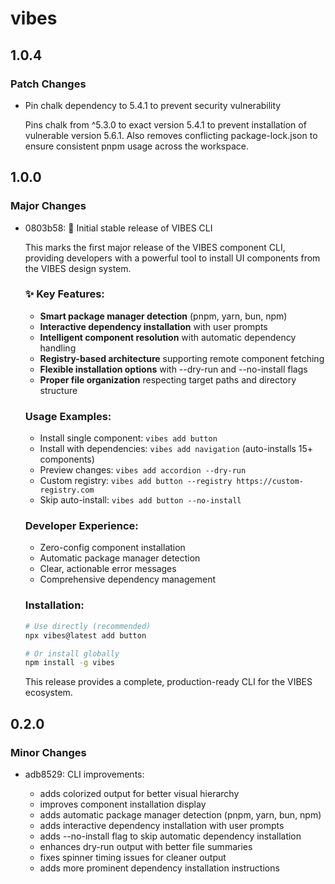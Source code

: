# vibes

## 1.0.4

### Patch Changes

- Pin chalk dependency to 5.4.1 to prevent security vulnerability

  Pins chalk from ^5.3.0 to exact version 5.4.1 to prevent installation of vulnerable version 5.6.1. Also removes conflicting package-lock.json to ensure consistent pnpm usage across the workspace.

## 1.0.0

### Major Changes

- 0803b58: 🎉 Initial stable release of VIBES CLI

  This marks the first major release of the VIBES component CLI, providing developers with a powerful tool to install UI components from the VIBES design system.

  ### ✨ Key Features:

  - **Smart package manager detection** (pnpm, yarn, bun, npm)
  - **Interactive dependency installation** with user prompts
  - **Intelligent component resolution** with automatic dependency handling
  - **Registry-based architecture** supporting remote component fetching
  - **Flexible installation options** with --dry-run and --no-install flags
  - **Proper file organization** respecting target paths and directory structure

  ### Usage Examples:

  - Install single component: `vibes add button`
  - Install with dependencies: `vibes add navigation` (auto-installs 15+ components)
  - Preview changes: `vibes add accordion --dry-run`
  - Custom registry: `vibes add button --registry https://custom-registry.com`
  - Skip auto-install: `vibes add button --no-install`

  ### Developer Experience:

  - Zero-config component installation
  - Automatic package manager detection
  - Clear, actionable error messages
  - Comprehensive dependency management

  ### Installation:

  ```bash
  # Use directly (recommended)
  npx vibes@latest add button

  # Or install globally
  npm install -g vibes
  ```

  This release provides a complete, production-ready CLI for the VIBES ecosystem.

## 0.2.0

### Minor Changes

- adb8529: CLI improvements:

  - adds colorized output for better visual hierarchy
  - improves component installation display
  - adds automatic package manager detection (pnpm, yarn, bun, npm)
  - adds interactive dependency installation with user prompts
  - adds --no-install flag to skip automatic dependency installation
  - enhances dry-run output with better file summaries
  - fixes spinner timing issues for cleaner output
  - adds more prominent dependency installation instructions
